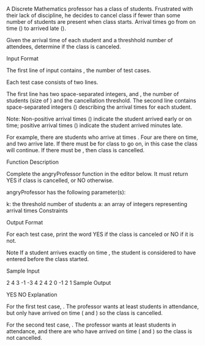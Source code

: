 A Discrete Mathematics professor has a class of students. Frustrated with their lack of discipline, he decides to cancel class if fewer than some number of students are present when class starts. Arrival times go from on time () to arrived late ().

Given the arrival time of each student and a threshhold number of attendees, determine if the class is canceled.

Input Format

The first line of input contains , the number of test cases.

Each test case consists of two lines.

The first line has two space-separated integers,  and , the number of students (size of ) and the cancellation threshold. 
The second line contains  space-separated integers () describing the arrival times for each student.

Note: Non-positive arrival times () indicate the student arrived early or on time; positive arrival times () indicate the student arrived  minutes late.

For example, there are  students who arrive at times . Four are there on time, and two arrive late. If there must be  for class to go on, in this case the class will continue. If there must be , then class is cancelled.

Function Description

Complete the angryProfessor function in the editor below. It must return YES if class is cancelled, or NO otherwise.

angryProfessor has the following parameter(s):

k: the threshold number of students
a: an array of integers representing arrival times
Constraints

Output Format

For each test case, print the word YES if the class is canceled or NO if it is not.

Note 
If a student arrives exactly on time , the student is considered to have entered before the class started.

Sample Input

2
4 3
-1 -3 4 2
4 2
0 -1 2 1
Sample Output

YES
NO
Explanation

For the first test case, . The professor wants at least  students in attendance, but only have arrived on time ( and ) so the class is cancelled.

For the second test case, . The professor wants at least  students in attendance, and there are  who have arrived on time ( and ) so the class is not cancelled.
